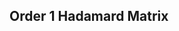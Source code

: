 ## Order 1 Hadamard Matrix

<pre id="order1-container"></pre>

<script>
  fetch('S_matrices/S_order1.txt')
    .then(response => response.text())
    .then(data => {
      document.getElementById('order1-container').textContent = data;
    })
    .catch(error => {
      document.getElementById('order1-container').textContent = 'Error loading matrix.';
      console.error(error);
    });
</script>
